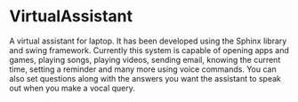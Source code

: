 # VirtualAssistant
A virtual assistant for laptop. It has been developed using the Sphinx library and swing framework. Currently this system is capable of opening apps and games, playing songs, playing videos, sending email, knowing the current time, setting a reminder and many more using voice commands. You can also set questions along with the answers you want the assistant to speak out when you make a vocal query.
